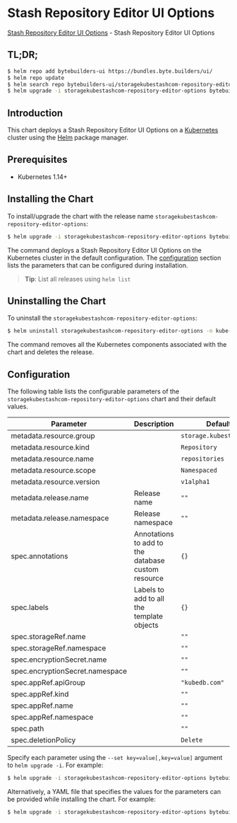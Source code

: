 # Stash Repository Editor UI Options

[Stash Repository Editor UI Options](https://byte.builders) - Stash Repository Editor UI Options

## TL;DR;

```bash
$ helm repo add bytebuilders-ui https://bundles.byte.builders/ui/
$ helm repo update
$ helm search repo bytebuilders-ui/storagekubestashcom-repository-editor-options --version=v0.7.0
$ helm upgrade -i storagekubestashcom-repository-editor-options bytebuilders-ui/storagekubestashcom-repository-editor-options -n kube-system --create-namespace --version=v0.7.0
```

## Introduction

This chart deploys a Stash Repository Editor UI Options on a [Kubernetes](http://kubernetes.io) cluster using the [Helm](https://helm.sh) package manager.

## Prerequisites

- Kubernetes 1.14+

## Installing the Chart

To install/upgrade the chart with the release name `storagekubestashcom-repository-editor-options`:

```bash
$ helm upgrade -i storagekubestashcom-repository-editor-options bytebuilders-ui/storagekubestashcom-repository-editor-options -n kube-system --create-namespace --version=v0.7.0
```

The command deploys a Stash Repository Editor UI Options on the Kubernetes cluster in the default configuration. The [configuration](#configuration) section lists the parameters that can be configured during installation.

> **Tip**: List all releases using `helm list`

## Uninstalling the Chart

To uninstall the `storagekubestashcom-repository-editor-options`:

```bash
$ helm uninstall storagekubestashcom-repository-editor-options -n kube-system
```

The command removes all the Kubernetes components associated with the chart and deletes the release.

## Configuration

The following table lists the configurable parameters of the `storagekubestashcom-repository-editor-options` chart and their default values.

|            Parameter            |                    Description                     |              Default               |
|---------------------------------|----------------------------------------------------|------------------------------------|
| metadata.resource.group         |                                                    | <code>storage.kubestash.com</code> |
| metadata.resource.kind          |                                                    | <code>Repository</code>            |
| metadata.resource.name          |                                                    | <code>repositories</code>          |
| metadata.resource.scope         |                                                    | <code>Namespaced</code>            |
| metadata.resource.version       |                                                    | <code>v1alpha1</code>              |
| metadata.release.name           | Release name                                       | <code>""</code>                    |
| metadata.release.namespace      | Release namespace                                  | <code>""</code>                    |
| spec.annotations                | Annotations to add to the database custom resource | <code>{}</code>                    |
| spec.labels                     | Labels to add to all the template objects          | <code>{}</code>                    |
| spec.storageRef.name            |                                                    | <code>""</code>                    |
| spec.storageRef.namespace       |                                                    | <code>""</code>                    |
| spec.encryptionSecret.name      |                                                    | <code>""</code>                    |
| spec.encryptionSecret.namespace |                                                    | <code>""</code>                    |
| spec.appRef.apiGroup            |                                                    | <code>"kubedb.com"</code>          |
| spec.appRef.kind                |                                                    | <code>""</code>                    |
| spec.appRef.name                |                                                    | <code>""</code>                    |
| spec.appRef.namespace           |                                                    | <code>""</code>                    |
| spec.path                       |                                                    | <code>""</code>                    |
| spec.deletionPolicy             |                                                    | <code>Delete</code>                |


Specify each parameter using the `--set key=value[,key=value]` argument to `helm upgrade -i`. For example:

```bash
$ helm upgrade -i storagekubestashcom-repository-editor-options bytebuilders-ui/storagekubestashcom-repository-editor-options -n kube-system --create-namespace --version=v0.7.0 --set metadata.resource.group=storage.kubestash.com
```

Alternatively, a YAML file that specifies the values for the parameters can be provided while
installing the chart. For example:

```bash
$ helm upgrade -i storagekubestashcom-repository-editor-options bytebuilders-ui/storagekubestashcom-repository-editor-options -n kube-system --create-namespace --version=v0.7.0 --values values.yaml
```
